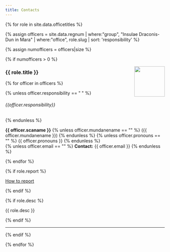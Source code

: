 ```yaml
---
title: Contacts
---
```


{% for role in site.data.officetitles %}

  {% assign officers = site.data.regnum | where:"group", "Insulae Draconis-Dun in Mara" | where:"office", role.slug | sort: 'responsibility' %}

  {% assign numofficers = officers|size %}

  {% if numofficers > 0 %}
    
  <img src="{{ role.emblem }}" width="96" height="96" align="right">

  <h3>{{ role.title }}</h3>

  {% for officer in officers %}

  {% unless officer.responsibility == " " %}
  <h6>{{officer.responsibility}}</h6>
  {% endunless %}
  <p><strong>{{ officer.scaname }}</strong>
  {% unless officer.mundanename == "" %}
   ({{ officer.mundanename }})
  {% endunless %}
  {% unless officer.pronouns == "" %}
   <span class="text-muted">{{ officer.pronouns }}</span>
  {% endunless %}<br>
  {% unless officer.email == "" %}
    <strong>Contact:</strong> {{ officer.email }}
  {% endunless %}
  </p>

  {% endfor %}

  {% if role.report %}<p><a href="{{ role.report }}">How to report</a></p>{% endif %}
  
  {% if role.desc %}
  <p>
  {{ role.desc }}
  </p>
  {% endif %}

  <hr />

  {% endif %}

{% endfor %}

